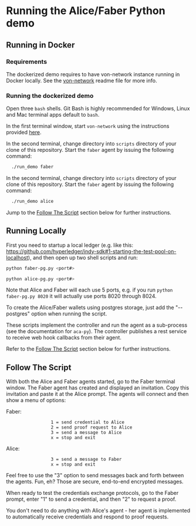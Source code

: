# Running the Alice/Faber Python demo

## Running in Docker

### Requirements
The dockerized demo requires to have von-network instance running in Docker locally. See the [von-network](von-https://github.com/bcgov/von-network) readme file for more info.

### Running the dockerized demo
Open three `bash` shells. Git Bash is highly recommended for Windows, Linux and Mac terminal apps default to `bash`.

In the first terminal window, start `von-network` using the instructions provided [here](https://github.com/bcgov/von-network#running-the-network-locally).

In the second terminal, change directory into `scripts` directory of your clone of this repository. Start the `faber` agent by issuing the following command:

``` bash
  ./run_demo faber 
```

In the second terminal, change directory into `scripts` directory of your clone of this repository. Start the `faber` agent by issuing the following command:

``` bash
  ./run_demo alice
```

Jump to the [Follow The Script](#follow-the-script) section below for further instructions. 

## Running Locally

First you need to startup a local ledger (e.g. like this:  https://github.com/hyperledger/indy-sdk#1-starting-the-test-pool-on-localhost), and then open up two shell scripts and run:

``` bash
python faber-pg.py <port#>
```

``` bash
python alice-pg.py <port#>
```

Note that Alice and Faber will each use 5 ports, e.g. if you run ```python faber-pg.py 8020``` it will actually use ports 8020 through 8024.

To create the Alice/Faber wallets using postgres storage, just add the "--postgres" option when running the script.

These scripts implement the controller and run the agent as a sub-process (see the documentation for `aca-py`). The controller publishes a rest service to receive web hook callbacks from their agent.

Refer to the [Follow The Script](#follow-the-script) section below for further instructions.

## Follow The Script

With both the Alice and Faber agents started, go to the Faber terminal window. The Faber agent has created and displayed an invitation. Copy this invitation and paste it at the Alice prompt. The agents will connect and then show a menu of options:

Faber:

```
                 1 = send credential to Alice
                 2 = send proof request to Alice
                 3 = send a message to Alice
                 x = stop and exit
```

Alice:

```
                 3 = send a message to Faber
                 x = stop and exit
```

Feel free to use the "3" option to send messages back and forth between the agents. Fun, eh? Those are secure, end-to-end encrypted messages.

When ready to test the credentials exchange protocols, go to the Faber prompt, enter "1" to send a credential, and then "2" to request a proof.

You don't need to do anything with Alice's agent - her agent is implemented to automatically receive credentials and respond to proof requests.
